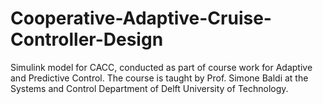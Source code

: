 # Cooperative-Adaptive-Cruise-Controller-Design
Simulink model for CACC, conducted as part of course work for Adaptive and Predictive Control. The course is taught by Prof. Simone Baldi at the Systems and Control Department of Delft University of Technology.
